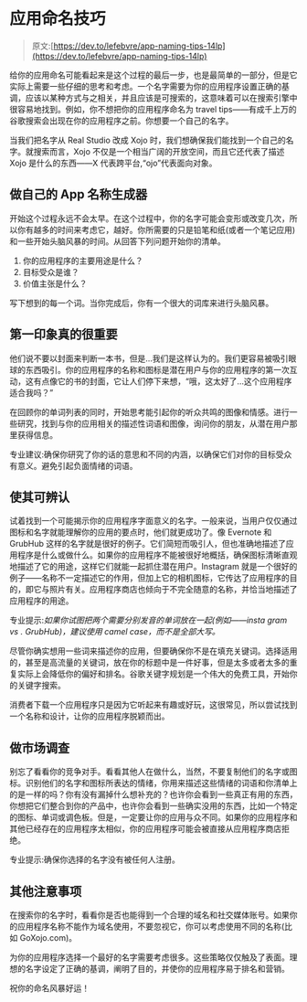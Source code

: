 # 应用命名技巧

> 原文:[https://dev.to/lefebvre/app-naming-tips-14lp](https://dev.to/lefebvre/app-naming-tips-14lp)

给你的应用命名可能看起来是这个过程的最后一步，也是最简单的一部分，但是它实际上需要一些仔细的思考和考虑。一个名字需要为你的应用程序设置正确的基调，应该以某种方式与之相关，并且应该是可搜索的，这意味着可以在搜索引擎中很容易地找到。例如，你不想把你的应用程序命名为 travel tips——有成千上万的谷歌搜索会出现在你的应用程序之前。你想要一个自己的名字。

当我们把名字从 Real Studio 改成 Xojo 时，我们想确保我们能找到一个自己的名字。就搜索而言，Xojo 不仅是一个相当广阔的开放空间，而且它还代表了描述 Xojo 是什么的东西——X 代表跨平台,“ojo”代表面向对象。

## 做自己的 App 名称生成器

开始这个过程永远不会太早。在这个过程中，你的名字可能会变形或改变几次，所以你有越多的时间来考虑它，越好。你所需要的只是铅笔和纸(或者一个笔记应用)和一些开始头脑风暴的时间。从回答下列问题开始你的清单。

1.  你的应用程序的主要用途是什么？
2.  目标受众是谁？
3.  价值主张是什么？

写下想到的每一个词。当你完成后，你有一个很大的词库来进行头脑风暴。

## 第一印象真的很重要

他们说不要以封面来判断一本书，但是…我们是这样认为的。我们更容易被吸引眼球的东西吸引。你的应用程序的名称和图标是潜在用户与你的应用程序的第一次互动，这有点像它的书的封面，它让人们停下来想，“哦，这太好了…这个应用程序适合我吗？”

在回顾你的单词列表的同时，开始思考能引起你的听众共鸣的图像和情感。进行一些研究，找到与你的应用相关的描述性词语和图像，询问你的朋友，从潜在用户那里获得信息。

专业建议:确保你研究了你的话的意思和不同的内涵，以确保它们对你的目标受众有意义。避免引起负面情绪的词语。

## 使其可辨认

试着找到一个可能揭示你的应用程序字面意义的名字。一般来说，当用户仅仅通过图标和名字就能理解你的应用的要点时，他们就更成功了。像 Evernote 和 GrubHub 这样的名字就是很好的例子。它们简短而吸引人，但也准确地描述了应用程序是什么或做什么。如果你的应用程序不能被很好地概括，确保图标清晰直观地描述了它的用途，这样它们就能一起抓住潜在用户。Instagram 就是一个很好的例子——名称不一定描述它的作用，但加上它的相机图标，它传达了应用程序的目的，即它与照片有关。应用程序商店也倾向于不完全随意的名称，并恰当地描述了应用程序的用途。

专业提示:*如果你试图把两个需要分别发音的单词放在一起(例如——insta gram vs . GrubHub)，建议使用 camel case，而不是全部大写。*

尽管你确实想用一些词来描述你的应用，但要确保你不是在填充关键词。选择适用的，甚至是高流量的关键词，放在你的标题中是一件好事，但是太多或者太多的重复实际上会降低你的偏好和排名。谷歌关键字规划是一个伟大的免费工具，开始你的关键字搜索。

消费者下载一个应用程序只是因为它听起来有趣或好玩，这很常见，所以尝试找到一个名称和设计，让你的应用程序脱颖而出。

## 做市场调查

别忘了看看你的竞争对手。看看其他人在做什么，当然，不要复制他们的名字或图标。识别他们的名字和图标所表达的情绪，你用来描述这些情绪的词语和你清单上的是一样的吗？你有没有漏掉什么想补充的？也许你会看到一些真正有用的东西，你想把它们整合到你的产品中，也许你会看到一些确实没用的东西，比如一个特定的图标、单词或调色板。但是，一定要让你的应用与众不同。如果你的应用程序和其他已经存在的应用程序太相似，你的应用程序可能会被直接从应用程序商店拒绝。

专业提示:确保你选择的名字没有被任何人注册。

## 其他注意事项

在搜索你的名字时，看看你是否也能得到一个合理的域名和社交媒体账号。如果你的应用程序名称不能作为域名使用，不要忽视它，你可以考虑使用不同的名称(比如 GoXojo.com)。

为你的应用程序选择一个最好的名字需要考虑很多。这些策略仅仅触及了表面。理想的名字设定了正确的基调，阐明了目的，并使你的应用程序易于排名和营销。

祝你的命名风暴好运！
